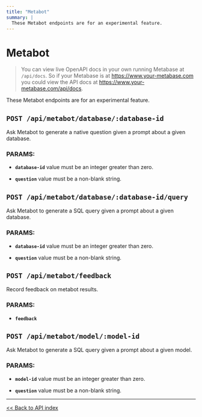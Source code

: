 ```yaml
---
title: "Metabot"
summary: |
  These Metabot endpoints are for an experimental feature.
---
```


# Metabot

> You can view live OpenAPI docs in your own running Metabase at `/api/docs`.
   So if your Metabase is at https://www.your-metabase.com you could view
   the API docs at https://www.your-metabase.com/api/docs.

These Metabot endpoints are for an experimental feature.

## `POST /api/metabot/database/:database-id`

Ask Metabot to generate a native question given a prompt about a given database.

### PARAMS:

-  **`database-id`** value must be an integer greater than zero.

-  **`question`** value must be a non-blank string.

## `POST /api/metabot/database/:database-id/query`

Ask Metabot to generate a SQL query given a prompt about a given database.

### PARAMS:

-  **`database-id`** value must be an integer greater than zero.

-  **`question`** value must be a non-blank string.

## `POST /api/metabot/feedback`

Record feedback on metabot results.

### PARAMS:

-  **`feedback`**

## `POST /api/metabot/model/:model-id`

Ask Metabot to generate a SQL query given a prompt about a given model.

### PARAMS:

-  **`model-id`** value must be an integer greater than zero.

-  **`question`** value must be a non-blank string.

---

[<< Back to API index](../api-documentation.md)